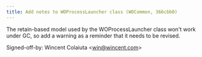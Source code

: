 ```yaml
---
title: Add notes to WOProcessLauncher class (WOCommon, 366cbb0)
---
```


The retain-based model used by the WOProcessLauncher class won't work under GC, so add a warning as a reminder that it needs to be revised.

Signed-off-by: Wincent Colaiuta &lt;win@wincent.com&gt;
